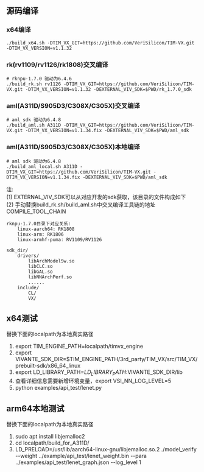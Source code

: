 
## 源码编译
### x64编译
```
./build_x64.sh -DTIM_VX_GIT=https://github.com/VeriSilicon/TIM-VX.git -DTIM_VX_VERSION=v1.1.32
```

### rk(rv1109/rv1126/rk1808)交叉编译
```
# rknpu-1.7.0 驱动为6.4.6
./build_rk.sh rv1126 -DTIM_VX_GIT=https://github.com/VeriSilicon/TIM-VX.git -DTIM_VX_VERSION=v1.1.32 -DEXTERNAL_VIV_SDK=$PWD/rk_1.7.0_sdk  
```

### aml(A311D/S905D3/C308X/C305X)交叉编译
```
# aml sdk 驱动为6.4.8
./build_aml.sh A311D -DTIM_VX_GIT=https://github.com/VeriSilicon/TIM-VX.git -DTIM_VX_VERSION=v1.1.34.fix -DEXTERNAL_VIV_SDK=$PWD/aml_sdk
```

### aml(A311D/S905D3/C308X/C305X)本地编译
```
# aml sdk 驱动为6.4.8
./build_aml_local.sh A311D -DTIM_VX_GIT=https://github.com/VeriSilicon/TIM-VX.git -DTIM_VX_VERSION=v1.1.34.fix -DEXTERNAL_VIV_SDK=$PWD/aml_sdk
```

注:  
    (1) EXTERNAL_VIV_SDK可以从对应开发的sdk获取，该目录的文件构成如下  
    (2) 手动替换build_rk.sh/build_aml.sh中交叉编译工具链的地址COMPILE_TOOL_CHAIN

```
rknpu-1.7.0目录下对应关系:
    linux-aarch64: RK1808
    linux-arm: RK1806
    linux-armhf-puma: RV1109/RV1126

sdk_dir/
    drivers/
        libArchModelSw.so
        libCLC.so
        libGAL.so
        libNNArchPerf.so
        ......
    include/
        CL/
        VX/
```
## x64测试
替换下面的localpath为本地真实路径
1. export TIM_ENGINE_PATH=localpath/timvx_engine
2. export VIVANTE_SDK_DIR=$TIM_ENGINE_PATH/3rd_party/TIM_VX/src/TIM_VX/prebuilt-sdk/x86_64_linux
3. export LD_LIBRARY_PATH=$LD_LIBRARY_PATH:$VIVANTE_SDK_DIR/lib
4. 查看详细信息需要新增环境变量，export VSI_NN_LOG_LEVEL=5
5. python examples/api_test/lenet.py

## arm64本地测试
替换下面的localpath为本地真实路径
1. sudo apt install libjemalloc2
2. cd localpath/build_for_A311D/
3. LD_PRELOAD=/usr/lib/aarch64-linux-gnu/libjemalloc.so.2 ./model_verify --weight ../example/api_test/lenet_weight.bin --para ../examples/api_test/lenet_graph.json --log_level 1